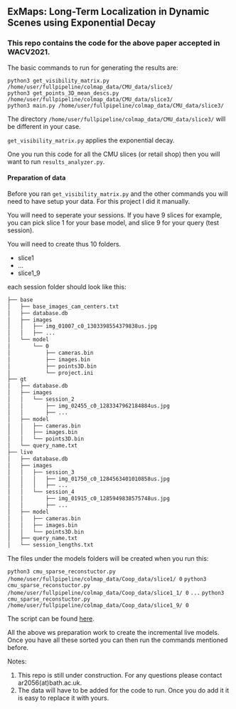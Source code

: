 ## ExMaps: Long-Term Localization in Dynamic Scenes using Exponential Decay

### This repo contains the code for the above paper accepted in WACV2021.

The basic commands to run for generating the results are:

    python3 get_visibility_matrix.py /home/user/fullpipeline/colmap_data/CMU_data/slice3/ 
    python3 get_points_3D_mean_descs.py /home/user/fullpipeline/colmap_data/CMU_data/slice3/ 
    python3 main.py /home/user/fullpipeline/colmap_data/CMU_data/slice3/

The directory `/home/user/fullpipeline/colmap_data/CMU_data/slice3/` will be different in your case. 

`get_visibility_matrix.py` applies the exponential decay.

One you run this code for all the CMU slices (or retail shop) then you will want to run `results_analyzer.py`. 

#### Preparation of data

Before you ran `get_visibility_matrix.py` and the other commands you will need to have setup your data.
For this project I did it manually.

You will need to seperate your sessions. 
If you have 9 slices for example, you can pick slice 1 for your base model, and slice 9 for your query (test session).

You will need to create thus 10 folders.

- slice1
- ...
- slice1_9

each session folder should look like this:

```bash
├── base
│   ├── base_images_cam_centers.txt
│   ├── database.db
│   ├── images
│   │   ├── img_01007_c0_1303398554379838us.jpg
│   │   ├── ...
│   └── model
│       └── 0
│           ├── cameras.bin
│           ├── images.bin
│           ├── points3D.bin
│           └── project.ini
├── gt
│   ├── database.db
│   ├── images
│   │   └── session_2
│   │       ├── img_02455_c0_1283347962184884us.jpg
│   │       ├── ...
│   ├── model
│   │   ├── cameras.bin
│   │   ├── images.bin
│   │   └── points3D.bin
│   └── query_name.txt
├── live
│   ├── database.db
│   ├── images
│   │   ├── session_3
│   │   │   ├── img_01750_c0_1284563401010858us.jpg
│   │   │   ├── ...
│   │   └── session_4
│   │       ├── img_01915_c0_1285949838575748us.jpg
│   │       ├── ...
│   ├── model
│   │   ├── cameras.bin
│   │   ├── images.bin
│   │   └── points3D.bin
│   ├── query_name.txt
│   └── session_lengths.txt
```

The files under the models folders will be created when you run this: 

```python3 cmu_sparse_reconstuctor.py /home/user/fullpipeline/colmap_data/Coop_data/slice1/ 0```
```python3 cmu_sparse_reconstuctor.py /home/user/fullpipeline/colmap_data/Coop_data/slice1_1/ 0```
```...```
```python3 cmu_sparse_reconstuctor.py /home/user/fullpipeline/colmap_data/Coop_data/slice1_9/ 0```

The script can be found [here](https://github.com/alexs7/Mobile-Pose-Estimation-Pipeline-Prototype/blob/server_version/cmu_sparse_reconstuctor.py).

All the above ws preparation work to create the incremental live models. Once you have all these sorted you can then run the commands mentioned before.

Notes: 

 1. This repo is still under construction. For any questions please
        contact ar2056(at)bath.ac.uk.   
 2. The data will have to be added for the
        code to run. Once you do add it it is easy to replace it with yours.
